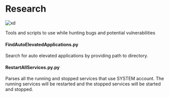 # Research

![xd](https://img.shields.io/badge/Python-3-blue.svg "Python 3")

Tools and scripts to use while hunting bugs and potential vulnerabilities

#### FindAutoElevatedApplications.py
Search for auto elevated applications by providing path to directory.

#### RestartAllServices.py.py
Parses all the running and stopped services that use SYSTEM account. The running services will be restarted and the stopped services will be started and stopped.
